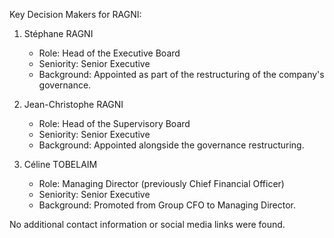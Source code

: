 Key Decision Makers for RAGNI:
1. Stéphane RAGNI
   - Role: Head of the Executive Board
   - Seniority: Senior Executive
   - Background: Appointed as part of the restructuring of the company's governance.

2. Jean-Christophe RAGNI
   - Role: Head of the Supervisory Board
   - Seniority: Senior Executive
   - Background: Appointed alongside the governance restructuring.

3. Céline TOBELAIM
   - Role: Managing Director (previously Chief Financial Officer)
   - Seniority: Senior Executive
   - Background: Promoted from Group CFO to Managing Director.

No additional contact information or social media links were found.
```